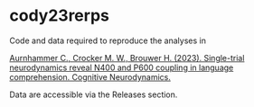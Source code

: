 # cody23rerps
Code and data required to reproduce the analyses in

[Aurnhammer C., Crocker M. W., Brouwer H. (2023). Single-trial neurodynamics reveal N400 and P600 coupling in language comprehension. Cognitive Neurodynamics.](https://link.springer.com/article/10.1007/s11571-023-09983-7)

Data are accessible via the Releases section.
